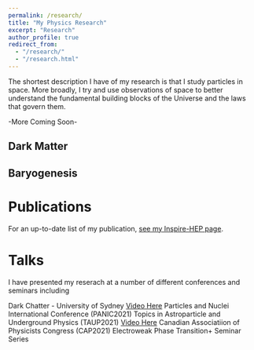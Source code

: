 ```yaml
---
permalink: /research/
title: "My Physics Research"
excerpt: "Research"
author_profile: true
redirect_from: 
  - "/research/"
  - "/research.html"
---
```


The shortest description I have of my research is that I study particles in space. More broadly, I try and use observations of space to better understand the fundamental building blocks of the Universe and the laws that govern them.

-More Coming Soon-

Dark Matter
--------------

Baryogenesis
--------------

Publications
==============
For an up-to-date list of my publication, [see my Inspire-HEP page](https://inspirehep.net/authors/1851090?ui-citation-summary=true).

Talks
=======
I have presented my reserach at a number of different conferences and seminars including

Dark Chatter - University of Sydney [Video Here](https://www.youtube.com/watch?v=3Zv439UQTwM)
Particles and Nuclei International Conference (PANIC2021)
Topics in Astroparticle and Underground Physics (TAUP2021) [Video Here](https://www.youtube.com/watch?v=xNMW4kn_Swg)
Canadian Associatiion of Physicists Congress (CAP2021)
Electroweak Phase Transition+ Seminar Series


